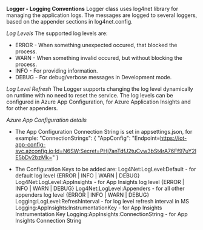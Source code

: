 **Logger - Logging Conventions**
Logger class uses log4net library for managing the application logs.
The messages are logged to several loggers, based on the appender sections in log4net.config.

*Log Levels*
The supported log levels are:
* ERROR - When something unexpected occured, that blocked the process.
* WARN - When something invalid occured, but without blocking the process.
* INFO - For providing information.
* DEBUG - For debug/verbose messages in Development mode.

*Log Level Refresh*
The Logger supports changing the log level dynamically on runtime with no need to reset the service.
The log levels can be configured in Azure App Configuration, for Azure Application Insights and for other appenders.

*Azure App Configuration details*
* The App Configuration Connection String is set in appsettings.json, for example:
    "ConnectionStrings": {
        "AppConfig": "Endpoint=https://iot-app-config-svc.azconfig.io;Id=N6SW;Secret=PHj7anTdfJ2tuCvw3bSt4rA76Ff97uY2lE5bDv2bzMk="
    }

* The Configuration Keys to be added are:
    Log4Net:LogLevel:Default - for default log level {ERROR | INFO | WARN | DEBUG}
    Log4Net:LogLevel:AppInsights - for App Insights log level {ERROR | INFO | WARN | DEBUG}
    Log4Net:LogLevel:Appenders - for all other appenders log level {ERROR | INFO | WARN | DEBUG}
    Logging:LogLevel:RefreshInterval - for log level refresh interval in MS
    Logging:AppInsights:InstrumentationKey - for App Insights Instrumentation Key
    Logging:AppInsights:ConnectionString - for App Insights Connection String





